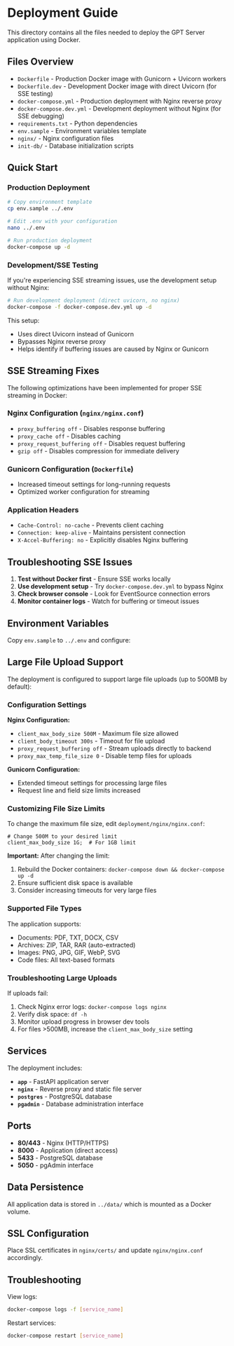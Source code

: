# Deployment Guide

This directory contains all the files needed to deploy the GPT Server application using Docker.

## Files Overview

- `Dockerfile` - Production Docker image with Gunicorn + Uvicorn workers
- `Dockerfile.dev` - Development Docker image with direct Uvicorn (for SSE testing)
- `docker-compose.yml` - Production deployment with Nginx reverse proxy
- `docker-compose.dev.yml` - Development deployment without Nginx (for SSE debugging)
- `requirements.txt` - Python dependencies
- `env.sample` - Environment variables template
- `nginx/` - Nginx configuration files
- `init-db/` - Database initialization scripts

## Quick Start

### Production Deployment

```bash
# Copy environment template
cp env.sample ../.env

# Edit .env with your configuration
nano ../.env

# Run production deployment
docker-compose up -d
```

### Development/SSE Testing

If you're experiencing SSE streaming issues, use the development setup without Nginx:

```bash
# Run development deployment (direct uvicorn, no nginx)
docker-compose -f docker-compose.dev.yml up -d
```

This setup:
- Uses direct Uvicorn instead of Gunicorn
- Bypasses Nginx reverse proxy
- Helps identify if buffering issues are caused by Nginx or Gunicorn

## SSE Streaming Fixes

The following optimizations have been implemented for proper SSE streaming in Docker:

### Nginx Configuration (`nginx/nginx.conf`)
- `proxy_buffering off` - Disables response buffering
- `proxy_cache off` - Disables caching
- `proxy_request_buffering off` - Disables request buffering
- `gzip off` - Disables compression for immediate delivery

### Gunicorn Configuration (`Dockerfile`)
- Increased timeout settings for long-running requests
- Optimized worker configuration for streaming

### Application Headers
- `Cache-Control: no-cache` - Prevents client caching
- `Connection: keep-alive` - Maintains persistent connection
- `X-Accel-Buffering: no` - Explicitly disables Nginx buffering

## Troubleshooting SSE Issues

1. **Test without Docker first** - Ensure SSE works locally
2. **Use development setup** - Try `docker-compose.dev.yml` to bypass Nginx
3. **Check browser console** - Look for EventSource connection errors
4. **Monitor container logs** - Watch for buffering or timeout issues

## Environment Variables

Copy `env.sample` to `../.env` and configure:

## Large File Upload Support

The deployment is configured to support large file uploads (up to 500MB by default):

### Configuration Settings

**Nginx Configuration:**
- `client_max_body_size 500M` - Maximum file size allowed
- `client_body_timeout 300s` - Timeout for file upload
- `proxy_request_buffering off` - Stream uploads directly to backend
- `proxy_max_temp_file_size 0` - Disable temp files for uploads

**Gunicorn Configuration:**
- Extended timeout settings for processing large files
- Request line and field size limits increased

### Customizing File Size Limits

To change the maximum file size, edit `deployment/nginx/nginx.conf`:

```nginx
# Change 500M to your desired limit
client_max_body_size 1G;  # For 1GB limit
```

**Important:** After changing the limit:
1. Rebuild the Docker containers: `docker-compose down && docker-compose up -d`
2. Ensure sufficient disk space is available
3. Consider increasing timeouts for very large files

### Supported File Types

The application supports:
- Documents: PDF, TXT, DOCX, CSV
- Archives: ZIP, TAR, RAR (auto-extracted)
- Images: PNG, JPG, GIF, WebP, SVG
- Code files: All text-based formats

### Troubleshooting Large Uploads

If uploads fail:
1. Check Nginx error logs: `docker-compose logs nginx`
2. Verify disk space: `df -h`
3. Monitor upload progress in browser dev tools
4. For files >500MB, increase the `client_max_body_size` setting

## Services

The deployment includes:

- **`app`** - FastAPI application server
- **`nginx`** - Reverse proxy and static file server
- **`postgres`** - PostgreSQL database  
- **`pgadmin`** - Database administration interface

## Ports

- **80/443** - Nginx (HTTP/HTTPS)
- **8000** - Application (direct access)
- **5433** - PostgreSQL database
- **5050** - pgAdmin interface

## Data Persistence

All application data is stored in `../data/` which is mounted as a Docker volume.

## SSL Configuration

Place SSL certificates in `nginx/certs/` and update `nginx/nginx.conf` accordingly.

## Troubleshooting

View logs:
```bash
docker-compose logs -f [service_name]
```

Restart services:
```bash
docker-compose restart [service_name]
``` 